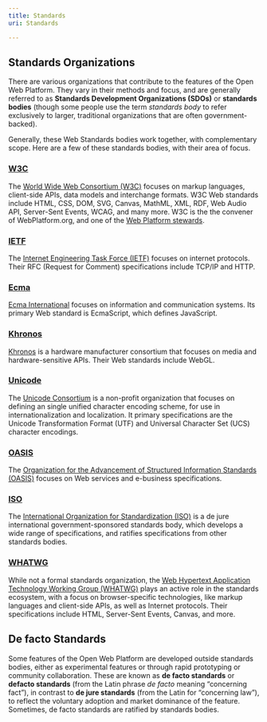 ```yaml
---
title: Standards
uri: Standards

---
```

## <span>Standards Organizations</span>

There are various organizations that contribute to the features of the Open Web Platform. They vary in their methods and focus, and are generally referred to as **Standards Development Organizations (SDOs)** or **standards bodies** (though some people use the term *standards body* to refer exclusively to larger, traditional organizations that are often government-backed).

Generally, these Web Standards bodies work together, with complementary scope. Here are a few of these standards bodies, with their area of focus.

### <span>[W3C](/Standards/W3C)</span>

The [World Wide Web Consortium (W3C)](/Standards/W3C) focuses on markup languages, client-side APIs, data models and interchange formats. W3C Web standards include HTML, CSS, DOM, SVG, Canvas, MathML, XML, RDF, Web Audio API, Server-Sent Events, WCAG, and many more. W3C is the the convener of WebPlatform.org, and one of the [Web Platform stewards](http://www.webplatform.org/stewards/w3c/).

### <span>[IETF](/Standards/IETF)</span>

The [Internet Engineering Task Force (IETF)](/Standards/IETF) focuses on internet protocols. Their RFC (Request for Comment) specifications include TCP/IP and HTTP.

### <span>[Ecma](/Standards/Ecma)</span>

[Ecma International](/Standards/Ecma) focuses on information and communication systems. Its primary Web standard is EcmaScript, which defines JavaScript.

### <span>[Khronos](/Standards/Khronos)</span>

[Khronos](/Standards/Khronos) is a hardware manufacturer consortium that focuses on media and hardware-sensitive APIs. Their Web standards include WebGL.

### <span>[Unicode](/Standards/Unicode)</span>

The [Unicode Consortium](/Standards/Unicode) is a non-profit organization that focuses on defining an single unified character encoding scheme, for use in internationalization and localization. It primary specifications are the Unicode Transformation Format (UTF) and Universal Character Set (UCS) character encodings.

### <span>[OASIS](/Standards/OASIS)</span>

The [Organization for the Advancement of Structured Information Standards (OASIS)](/Standards/OASIS) focuses on Web services and e-business specifications.

### <span>[ISO](/Standards/ISO)</span>

The [International Organization for Standardization (ISO)](/Standards/ISO) is a de jure international government-sponsored standards body, which develops a wide range of specifications, and ratifies specifications from other standards bodies.

### <span>[WHATWG](/Standards/WHATWG)</span>

While not a formal standards organization, the [Web Hypertext Application Technology Working Group (WHATWG)](/Standards/WHATWG) plays an active role in the standards ecosystem, with a focus on browser-specific technologies, like markup languages and client-side APIs, as well as Internet protocols. Their specifications include HTML, Server-Sent Events, Canvas, and more.

## <span>De facto Standards</span>

Some features of the Open Web Platform are developed outside standards bodies, either as experimental features or through rapid prototyping or community collaboration. These are known as **de facto standards** or **defacto standards** (from the Latin phrase *de facto* meaning “concerning fact”), in contrast to **de jure standards** (from the Latin for “concerning law”), to reflect the voluntary adoption and market dominance of the feature. Sometimes, de facto standards are ratified by standards bodies.